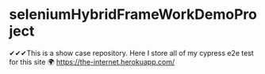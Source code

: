 # seleniumHybridFrameWorkDemoProject
✔✔✔This is a show case repository. Here I store all of my cypress e2e test for this site 🌍 https://the-internet.herokuapp.com/
